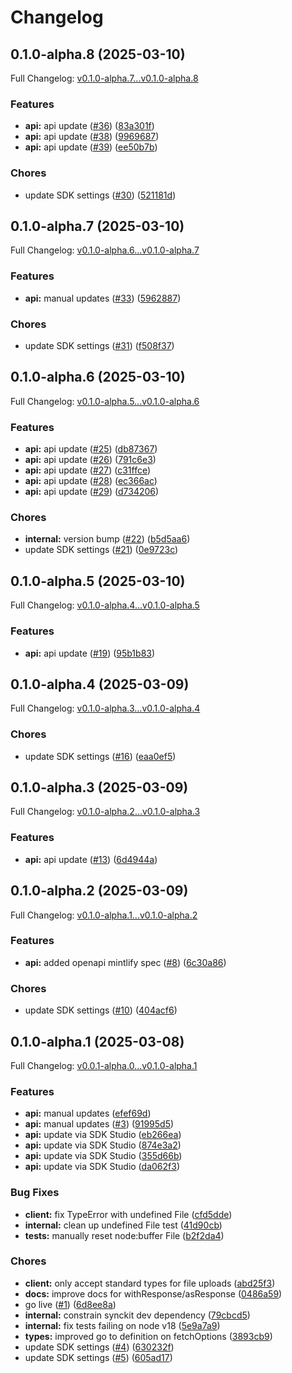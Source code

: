 # Changelog

## 0.1.0-alpha.8 (2025-03-10)

Full Changelog: [v0.1.0-alpha.7...v0.1.0-alpha.8](https://github.com/woodside-labs/fiatwebservices-node/compare/v0.1.0-alpha.7...v0.1.0-alpha.8)

### Features

* **api:** api update ([#36](https://github.com/woodside-labs/fiatwebservices-node/issues/36)) ([83a301f](https://github.com/woodside-labs/fiatwebservices-node/commit/83a301fdb1473646689e719c28702c7163533982))
* **api:** api update ([#38](https://github.com/woodside-labs/fiatwebservices-node/issues/38)) ([9969687](https://github.com/woodside-labs/fiatwebservices-node/commit/9969687f09ccb45310b5d86d1dbd22b8db9100c2))
* **api:** api update ([#39](https://github.com/woodside-labs/fiatwebservices-node/issues/39)) ([ee50b7b](https://github.com/woodside-labs/fiatwebservices-node/commit/ee50b7b2104323cc69cf7a133a61511faf5f416a))


### Chores

* update SDK settings ([#30](https://github.com/woodside-labs/fiatwebservices-node/issues/30)) ([521181d](https://github.com/woodside-labs/fiatwebservices-node/commit/521181dff8cb680169dedffef2b3626f81ae1020))

## 0.1.0-alpha.7 (2025-03-10)

Full Changelog: [v0.1.0-alpha.6...v0.1.0-alpha.7](https://github.com/woodside-labs/fiatwebservices-node/compare/v0.1.0-alpha.6...v0.1.0-alpha.7)

### Features

* **api:** manual updates ([#33](https://github.com/woodside-labs/fiatwebservices-node/issues/33)) ([5962887](https://github.com/woodside-labs/fiatwebservices-node/commit/5962887dbb172fbe91b2d30cd5e9aedba81f592e))


### Chores

* update SDK settings ([#31](https://github.com/woodside-labs/fiatwebservices-node/issues/31)) ([f508f37](https://github.com/woodside-labs/fiatwebservices-node/commit/f508f3793c6e47a008211b5fd9a1cd2b4abbf404))

## 0.1.0-alpha.6 (2025-03-10)

Full Changelog: [v0.1.0-alpha.5...v0.1.0-alpha.6](https://github.com/woodside-labs/fiatwebservices-node/compare/v0.1.0-alpha.5...v0.1.0-alpha.6)

### Features

* **api:** api update ([#25](https://github.com/woodside-labs/fiatwebservices-node/issues/25)) ([db87367](https://github.com/woodside-labs/fiatwebservices-node/commit/db8736743df032cc82c7e33400b7e576730d3e70))
* **api:** api update ([#26](https://github.com/woodside-labs/fiatwebservices-node/issues/26)) ([791c6e3](https://github.com/woodside-labs/fiatwebservices-node/commit/791c6e3c428b070378c1db682390cd808dae2871))
* **api:** api update ([#27](https://github.com/woodside-labs/fiatwebservices-node/issues/27)) ([c31ffce](https://github.com/woodside-labs/fiatwebservices-node/commit/c31ffce956982689250f8f4da6254942453981f2))
* **api:** api update ([#28](https://github.com/woodside-labs/fiatwebservices-node/issues/28)) ([ec366ac](https://github.com/woodside-labs/fiatwebservices-node/commit/ec366ac089ef0565ac2be0f2c4f9c2cbbcb169b3))
* **api:** api update ([#29](https://github.com/woodside-labs/fiatwebservices-node/issues/29)) ([d734206](https://github.com/woodside-labs/fiatwebservices-node/commit/d73420671b1ea4b63b56a18261e3f3e042619170))


### Chores

* **internal:** version bump ([#22](https://github.com/woodside-labs/fiatwebservices-node/issues/22)) ([b5d5aa6](https://github.com/woodside-labs/fiatwebservices-node/commit/b5d5aa6a804e99d5f617ea025c014cc0581afdbc))
* update SDK settings ([#21](https://github.com/woodside-labs/fiatwebservices-node/issues/21)) ([0e9723c](https://github.com/woodside-labs/fiatwebservices-node/commit/0e9723caeb180af7fd7d3a1a481fad0afea91eff))

## 0.1.0-alpha.5 (2025-03-10)

Full Changelog: [v0.1.0-alpha.4...v0.1.0-alpha.5](https://github.com/woodside-labs/fiatwebservices-node/compare/v0.1.0-alpha.4...v0.1.0-alpha.5)

### Features

* **api:** api update ([#19](https://github.com/woodside-labs/fiatwebservices-node/issues/19)) ([95b1b83](https://github.com/woodside-labs/fiatwebservices-node/commit/95b1b83642d5cb842eb9d8145e15ef458da31e17))

## 0.1.0-alpha.4 (2025-03-09)

Full Changelog: [v0.1.0-alpha.3...v0.1.0-alpha.4](https://github.com/woodside-labs/fiatwebservices-node/compare/v0.1.0-alpha.3...v0.1.0-alpha.4)

### Chores

* update SDK settings ([#16](https://github.com/woodside-labs/fiatwebservices-node/issues/16)) ([eaa0ef5](https://github.com/woodside-labs/fiatwebservices-node/commit/eaa0ef505763655fee6f46995337d0bbc714adfa))

## 0.1.0-alpha.3 (2025-03-09)

Full Changelog: [v0.1.0-alpha.2...v0.1.0-alpha.3](https://github.com/woodside-labs/fiatwebservices-node/compare/v0.1.0-alpha.2...v0.1.0-alpha.3)

### Features

* **api:** api update ([#13](https://github.com/woodside-labs/fiatwebservices-node/issues/13)) ([6d4944a](https://github.com/woodside-labs/fiatwebservices-node/commit/6d4944aeba67d9c081f8b27ad6b5b3f16c30932d))

## 0.1.0-alpha.2 (2025-03-09)

Full Changelog: [v0.1.0-alpha.1...v0.1.0-alpha.2](https://github.com/woodside-labs/fiatwebservices-node/compare/v0.1.0-alpha.1...v0.1.0-alpha.2)

### Features

* **api:** added openapi mintlify spec ([#8](https://github.com/woodside-labs/fiatwebservices-node/issues/8)) ([6c30a86](https://github.com/woodside-labs/fiatwebservices-node/commit/6c30a860ba63b929c0c072d46022baf8a1bae531))


### Chores

* update SDK settings ([#10](https://github.com/woodside-labs/fiatwebservices-node/issues/10)) ([404acf6](https://github.com/woodside-labs/fiatwebservices-node/commit/404acf62b402a8bbce508eb06ff2833543f668ae))

## 0.1.0-alpha.1 (2025-03-08)

Full Changelog: [v0.0.1-alpha.0...v0.1.0-alpha.1](https://github.com/woodside-labs/fiatwebservices-node/compare/v0.0.1-alpha.0...v0.1.0-alpha.1)

### Features

* **api:** manual updates ([efef69d](https://github.com/woodside-labs/fiatwebservices-node/commit/efef69d0ba7d6cb7dba7fa0ec5d0e702d8a0818e))
* **api:** manual updates ([#3](https://github.com/woodside-labs/fiatwebservices-node/issues/3)) ([91995d5](https://github.com/woodside-labs/fiatwebservices-node/commit/91995d5c46f7d88ef05073c69fcced11d5dc9dcf))
* **api:** update via SDK Studio ([eb266ea](https://github.com/woodside-labs/fiatwebservices-node/commit/eb266eac57c01d5a1063afc34b26d7f27a6c06fc))
* **api:** update via SDK Studio ([874e3a2](https://github.com/woodside-labs/fiatwebservices-node/commit/874e3a23d3a9f734279811662eea7f614e21f52c))
* **api:** update via SDK Studio ([355d66b](https://github.com/woodside-labs/fiatwebservices-node/commit/355d66b4862cc077e9402b9ba78f2b23cafbc861))
* **api:** update via SDK Studio ([da062f3](https://github.com/woodside-labs/fiatwebservices-node/commit/da062f34699bef02586dc1cb26a700bf342c542f))


### Bug Fixes

* **client:** fix TypeError with undefined File ([cfd5dde](https://github.com/woodside-labs/fiatwebservices-node/commit/cfd5dde1d577f61b7672bdc5469829d8ebaacf28))
* **internal:** clean up undefined File test ([41d90cb](https://github.com/woodside-labs/fiatwebservices-node/commit/41d90cbbcf8ee5d9b3ce48ce5ab86000cc6d6797))
* **tests:** manually reset node:buffer File ([b2f2da4](https://github.com/woodside-labs/fiatwebservices-node/commit/b2f2da4170d5b91f9a3a64092e0e51cde172da17))


### Chores

* **client:** only accept standard types for file uploads ([abd25f3](https://github.com/woodside-labs/fiatwebservices-node/commit/abd25f38137b7de8e99548a042914091eb51d1ac))
* **docs:** improve docs for withResponse/asResponse ([0486a59](https://github.com/woodside-labs/fiatwebservices-node/commit/0486a596ad401e03dc04be9284f5f2257fd51444))
* go live ([#1](https://github.com/woodside-labs/fiatwebservices-node/issues/1)) ([6d8ee8a](https://github.com/woodside-labs/fiatwebservices-node/commit/6d8ee8ab103351b0e14413dc6fe102da6a34774c))
* **internal:** constrain synckit dev dependency ([79cbcd5](https://github.com/woodside-labs/fiatwebservices-node/commit/79cbcd53ab0ea52e20464e91dbf4056483f8fac2))
* **internal:** fix tests failing on node v18 ([5e9a7a9](https://github.com/woodside-labs/fiatwebservices-node/commit/5e9a7a9c08a16e3fe56ea4c143acde7ce749a0a4))
* **types:** improved go to definition on fetchOptions ([3893cb9](https://github.com/woodside-labs/fiatwebservices-node/commit/3893cb9e361db4d1337a8363592150a1e7192f7a))
* update SDK settings ([#4](https://github.com/woodside-labs/fiatwebservices-node/issues/4)) ([630232f](https://github.com/woodside-labs/fiatwebservices-node/commit/630232faa9c7ecda34b33de1a096745233778d33))
* update SDK settings ([#5](https://github.com/woodside-labs/fiatwebservices-node/issues/5)) ([605ad17](https://github.com/woodside-labs/fiatwebservices-node/commit/605ad17b497cef57b6a4bbd84acbadae710d6c4e))
